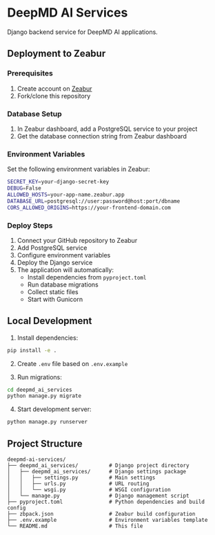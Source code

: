 # DeepMD AI Services

Django backend service for DeepMD AI applications.

## Deployment to Zeabur

### Prerequisites

1. Create account on [Zeabur](https://zeabur.com)
2. Fork/clone this repository

### Database Setup

1. In Zeabur dashboard, add a PostgreSQL service to your project
2. Get the database connection string from Zeabur dashboard

### Environment Variables

Set the following environment variables in Zeabur:

```bash
SECRET_KEY=your-django-secret-key
DEBUG=False
ALLOWED_HOSTS=your-app-name.zeabur.app
DATABASE_URL=postgresql://user:password@host:port/dbname
CORS_ALLOWED_ORIGINS=https://your-frontend-domain.com
```

### Deploy Steps

1. Connect your GitHub repository to Zeabur
2. Add PostgreSQL service
3. Configure environment variables
4. Deploy the Django service
5. The application will automatically:
   - Install dependencies from `pyproject.toml`
   - Run database migrations
   - Collect static files
   - Start with Gunicorn

## Local Development

1. Install dependencies:
```bash
pip install -e .
```

2. Create `.env` file based on `.env.example`

3. Run migrations:
```bash
cd deepmd_ai_services
python manage.py migrate
```

4. Start development server:
```bash
python manage.py runserver
```

## Project Structure

```
deepmd-ai-services/
├── deepmd_ai_services/          # Django project directory
│   ├── deepmd_ai_services/      # Django settings package
│   │   ├── settings.py          # Main settings
│   │   ├── urls.py              # URL routing
│   │   └── wsgi.py              # WSGI configuration
│   └── manage.py                # Django management script
├── pyproject.toml               # Python dependencies and build config
├── zbpack.json                  # Zeabur build configuration
├── .env.example                 # Environment variables template
└── README.md                    # This file
```
